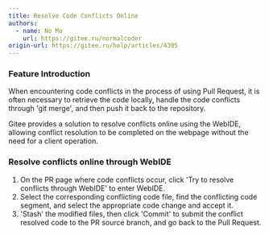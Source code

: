 ```yaml
---
title: Resolve Code Conflicts Online
authors:
  - name: No Mo
    url: https://gitee.ru/normalcoder
origin-url: https://gitee.ru/help/articles/4305
---
```


### Feature Introduction

When encountering code conflicts in the process of using Pull Request, it is often necessary to retrieve the code locally, handle the code conflicts through 'git merge', and then push it back to the repository.

Gitee provides a solution to resolve conflicts online using the WebIDE, allowing conflict resolution to be completed on the webpage without the need for a client operation.

### Resolve conflicts online through WebIDE

1. On the PR page where code conflicts occur, click 'Try to resolve conflicts through WebIDE' to enter WebIDE.
2. Select the corresponding conflicting code file, find the conflicting code segment, and select the appropriate code change and accept it.
3. 'Stash' the modified files, then click 'Commit' to submit the conflict resolved code to the PR source branch, and go back to the Pull Request.
